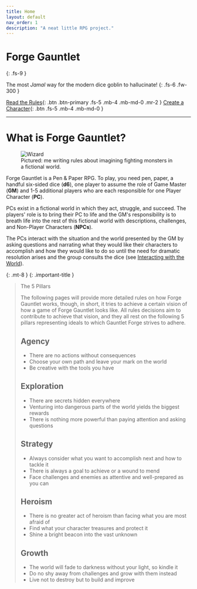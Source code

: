 ```yaml
---
title: Home
layout: default
nav_order: 1
description: "A neat little RPG project."
---
```


# Forge Gauntlet
{: .fs-9 }

The most _Jamal_ way for the modern dice goblin to hallucinate!
{: .fs-6 .fw-300 }

[Read the Rules](characters){: .btn .btn-primary .fs-5 .mb-4 .mb-md-0 .mr-2 }
[Create a Character](characters/character-creation){: .btn .fs-5 .mb-4 .mb-md-0 }

---

# What is Forge Gauntlet?

<figure>
  <img src="https://i.pinimg.com/originals/b9/9f/7f/b99f7f7dd09e7d34ff50f38dbd5c8501.jpg" alt="Wizard">
  <figcaption>Pictured: me writing rules about imagining fighting monsters in a fictional world.</figcaption>
</figure>

Forge Gauntlet is a Pen & Paper RPG. To play, you need pen, paper, a handful six-sided dice (**d6**), one player to assume the role of Game Master (**GM**) and 1-5 additional players who are each responsible for one Player Character (**PC**).

PCs exist in a fictional world in which they act, struggle, and succeed. The players' role is to bring their PC to life and the GM's responsibility is to breath life into the rest of this fictional world with descriptions, challenges, and Non-Player Characters (**NPCs**).

The PCs interact with the situation and the world presented by the GM by asking questions and narrating what they would like their characters to accomplish and how they would like to do so until the need for dramatic resolution arises and the group consults the dice (see [Interacting with the World](playing-the-game/interacting-with-the-world)).

{: .mt-8 }
{: .important-title }
> The 5 Pillars
>
> The following pages will provide more detailed rules on how Forge Gauntlet works, though, in short, it tries to achieve a certain vision of how a game of Forge Gauntlet looks like. All rules decisions aim to contribute to achieve that vision, and they all rest on the following 5 pillars representing ideals to which Gauntlet Forge strives to adhere.
>
> ## Agency
> 
> - There are no actions without consequences
> - Choose your own path and leave your mark on the world
> - Be creative with the tools you have
>
> ## Exploration
>
> - There are secrets hidden everywhere
> - Venturing into dangerous parts of the world yields the biggest rewards
> - There is nothing more powerful than paying attention and asking questions
>
> ## Strategy
>
> - Always consider what you want to accomplish next and how to tackle it
> - There is always a goal to achieve or a wound to mend
> - Face challenges and enemies as attentive and well-prepared as you can
>
> ## Heroism
>
> - There is no greater act of heroism than facing what you are most afraid of
> - Find what your character treasures and protect it
> - Shine a bright beacon into the vast unknown
>
> ## Growth
>
> - The world will fade to darkness without your light, so kindle it
> - Do no shy away from challenges and grow with them instead
> - Live not to destroy but to build and improve
